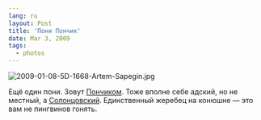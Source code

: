 ```yaml
---
lang: ru
layout: Post
title: 'Пони Пончик'
date: Mar 3, 2009
tags:
  - photos
---
```


![2009-01-08-5D-1668-Artem-Sapegin.jpg](photo://716)

Ещё один пони. Зовут [Пончиком](http://solontsovo-horse.ru/horses/ponchik.html "Пони Пончик"). Тоже вполне себе адский, но не местный, а [Солонцовский](http://morning.photos/albums/solontsovo/ "Фотографии из Солонцово"). Единственный жеребец на конюшне — это вам не пингвинов гонять.
